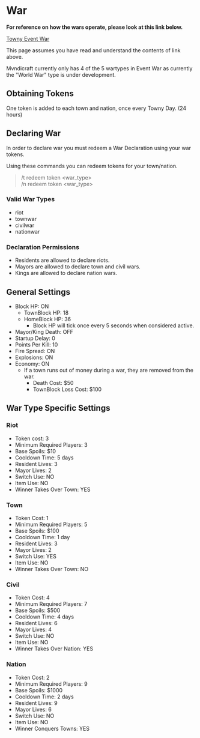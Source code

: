 # War

**For reference on how the wars operate, please look at this link below.**

[Towny Event War](https://townyadvanced.github.io/eventwar.html)

This page assumes you have read and understand the contents of link above.


Mvndicraft currently only has 4 of the 5 wartypes in Event War as currently the "World War" type is under development.

## Obtaining Tokens
One token is added to each town and nation, once every Towny Day. (24 hours)

## Declaring War
In order to declare war you must redeem a War Declaration using your war tokens.

Using these commands you can redeem tokens for your town/nation.

> /t redeem token <war_type></br>
> /n redeem token <war_type>

### Valid War Types
- riot
- townwar
- civilwar
- nationwar

### Declaration Permissions
- Residents are allowed to declare riots.
- Mayors are allowed to declare town and civil wars.
- Kings are allowed to declare nation wars.

## General Settings
- Block HP: ON
	- TownBlock HP: 18
	- HomeBlock HP: 36
		- Block HP will tick once every 5 seconds when considered active.
- Mayor/King Death: OFF
- Startup Delay: 0
- Points Per Kill: 10
- Fire Spread: ON
- Explosions: ON
- Economy: ON
	- If a town runs out of money during a war, they are removed from the war.
		- Death Cost: $50
		- TownBlock Loss Cost: $100

## War Type Specific Settings
### Riot
- Token cost: 3
- Minimum Required Players: 3
- Base Spoils: $10
- Cooldown Time: 5 days 
- Resident Lives: 3
- Mayor Lives: 2
- Switch Use: NO
- Item Use: NO
- Winner Takes Over Town: YES
### Town 
- Token Cost: 1
- Minimum Required Players: 5
- Base Spoils: $100
- Cooldown Time: 1 day
- Resident Lives: 3
- Mayor Lives: 2
- Switch Use: YES
- Item Use: NO
- Winner Takes Over Town: NO
### Civil 
- Token Cost: 4
- Minimum Required Players: 7
- Base Spoils: $500
- Cooldown Time: 4 days
- Resident Lives: 6
- Mayor Lives: 4
- Switch Use: NO
- Item Use: NO
- Winner Takes Over Nation: YES
### Nation
- Token Cost: 2
- Minimum Required Players: 9
- Base Spoils: $1000
- Cooldown Time: 2 days
- Resident Lives: 9
- Mayor Lives: 6
- Switch Use: NO
- Item Use: NO
- Winner Conquers Towns: YES


